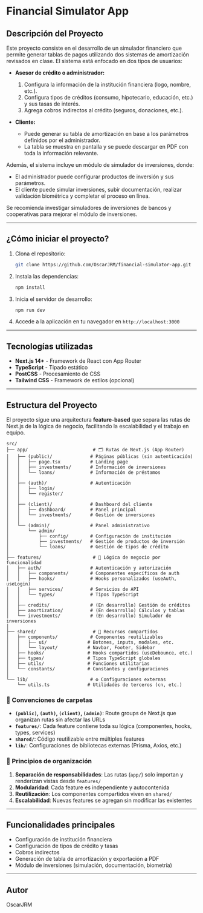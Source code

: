 
# Financial Simulator App

## Descripción del Proyecto

Este proyecto consiste en el desarrollo de un simulador financiero que permite generar tablas de pagos utilizando dos sistemas de amortización revisados en clase. El sistema está enfocado en dos tipos de usuarios:

- **Asesor de crédito o administrador:**
  1. Configura la información de la institución financiera (logo, nombre, etc.).
  2. Configura tipos de créditos (consumo, hipotecario, educación, etc.) y sus tasas de interés.
  3. Agrega cobros indirectos al crédito (seguros, donaciones, etc.).

- **Cliente:**
  - Puede generar su tabla de amortización en base a los parámetros definidos por el administrador.
  - La tabla se muestra en pantalla y se puede descargar en PDF con toda la información relevante.

Además, el sistema incluye un módulo de simulador de inversiones, donde:

- El administrador puede configurar productos de inversión y sus parámetros.
- El cliente puede simular inversiones, subir documentación, realizar validación biométrica y completar el proceso en línea.

Se recomienda investigar simuladores de inversiones de bancos y cooperativas para mejorar el módulo de inversiones.

---

## ¿Cómo iniciar el proyecto?

1. Clona el repositorio:
	```bash
	git clone https://github.com/OscarJRM/financial-simulator-app.git
	```

2. Instala las dependencias:
	```bash
	npm install
	```

3. Inicia el servidor de desarrollo:
	```bash
	npm run dev
	```

4. Accede a la aplicación en tu navegador en `http://localhost:3000`

---

## Tecnologías utilizadas

- **Next.js 14+** - Framework de React con App Router
- **TypeScript** - Tipado estático
- **PostCSS** - Procesamiento de CSS
- **Tailwind CSS** - Framework de estilos (opcional)

---

## Estructura del Proyecto

El proyecto sigue una arquitectura **feature-based** que separa las rutas de Next.js de la lógica de negocio, facilitando la escalabilidad y el trabajo en equipo.

```
src/
├── app/                        # 🗂️ Rutas de Next.js (App Router)
│   ├── (public)/              # Páginas públicas (sin autenticación)
│   │   ├── page.tsx           # Landing page
│   │   ├── investments/       # Información de inversiones
│   │   └── loans/             # Información de préstamos
│   │
│   ├── (auth)/                # Autenticación
│   │   ├── login/
│   │   └── register/
│   │
│   ├── (client)/              # Dashboard del cliente
│   │   ├── dashboard/         # Panel principal
│   │   └── investments/       # Gestión de inversiones
│   │
│   └── (admin)/               # Panel administrativo
│       └── admin/
│           ├── config/        # Configuración de institución
│           ├── investments/   # Gestión de productos de inversión
│           └── loans/         # Gestión de tipos de crédito
│
├── features/                   # 🎯 Lógica de negocio por funcionalidad
│   ├── auth/                  # Autenticación y autorización
│   │   ├── components/        # Componentes específicos de auth
│   │   ├── hooks/             # Hooks personalizados (useAuth, useLogin)
│   │   ├── services/          # Servicios de API
│   │   └── types/             # Tipos TypeScript
│   │
│   ├── credits/               # (En desarrollo) Gestión de créditos
│   ├── amortization/          # (En desarrollo) Cálculos y tablas
│   └── investments/           # (En desarrollo) Simulador de inversiones
│
├── shared/                     # 🔧 Recursos compartidos
│   ├── components/            # Componentes reutilizables
│   │   ├── ui/               # Botones, inputs, modales, etc.
│   │   └── layout/           # Navbar, Footer, Sidebar
│   ├── hooks/                # Hooks compartidos (useDebounce, etc.)
│   ├── types/                # Tipos TypeScript globales
│   ├── utils/                # Funciones utilitarias
│   └── constants/            # Constantes y configuraciones
│
└── lib/                       # ⚙️ Configuraciones externas
    └── utils.ts              # Utilidades de terceros (cn, etc.)
```

### 📁 Convenciones de carpetas

- **`(public)`, `(auth)`, `(client)`, `(admin)`**: Route groups de Next.js que organizan rutas sin afectar las URLs
- **`features/`**: Cada feature contiene toda su lógica (componentes, hooks, types, services)
- **`shared/`**: Código reutilizable entre múltiples features
- **`lib/`**: Configuraciones de bibliotecas externas (Prisma, Axios, etc.)

### 🎯 Principios de organización

1. **Separación de responsabilidades**: Las rutas (`app/`) solo importan y renderizan vistas desde `features/`
2. **Modularidad**: Cada feature es independiente y autocontenida
3. **Reutilización**: Los componentes compartidos viven en `shared/`
4. **Escalabilidad**: Nuevas features se agregan sin modificar las existentes

---

## Funcionalidades principales

- Configuración de institución financiera
- Configuración de tipos de crédito y tasas
- Cobros indirectos
- Generación de tabla de amortización y exportación a PDF
- Módulo de inversiones (simulación, documentación, biometría)

---

## Autor

OscarJRM
